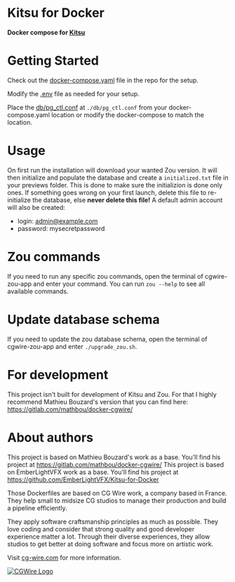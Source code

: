 # Kitsu for Docker

**Docker compose for [Kitsu](https://kitsu.cg-wire.com/)**

# Getting Started

Check out the [docker-compose.yaml](docker-compose.yaml) file in the repo for the setup.

Modify the [.env](.env) file as needed for your setup.

Place the [db/pg_ctl.conf](db/pg_ctl.conf) at `./db/pg_ctl.conf` from your docker-compose.yaml location or modify the docker-compose to match the location.


# Usage

On first run the installation will download your wanted Zou version.
It will then initialize and populate the database and create a `initialized.txt` file in your previews folder. This is done to make sure the initializion is done only ones.
If something goes wrong on your first launch, delete this file to re-initialize the database, else **never delete this file!**
A default admin account will also be created:

- login: admin@example.com
- password: mysecretpassword


# Zou commands

If you need to run any specific zou commands, open the terminal of cgwire-zou-app and enter your command.
You can run `zou --help` to see all available commands.


# Update database schema

If you need to update the zou database schema, open the terminal of cgwire-zou-app and enter `./upgrade_zou.sh`.


# For development

This project isn't built for development of Kitsu and Zou.
For that I highly recommend Mathieu Bouzard's version that you can find here: https://gitlab.com/mathbou/docker-cgwire/


# About authors

This project is based on Mathieu Bouzard's work as a base. You'll find his project at https://gitlab.com/mathbou/docker-cgwire/
This project is based on EmberLightVFX work as a base. You'll find his project at https://github.com/EmberLightVFX/Kitsu-for-Docker

Those Dockerfiles are based on CG Wire work, a company based in France. They help small
to midsize CG studios to manage their production and build a pipeline
efficiently.

They apply software craftsmanship principles as much as possible. They love
coding and consider that strong quality and good developer experience matter a lot.
Through their diverse experiences, they allow studios to get better at doing
software and focus more on  artistic work.

Visit [cg-wire.com](https://cg-wire.com) for more information.

[![CGWire Logo](https://zou.cg-wire.com/cgwire.png)](https://cgwire.com)
